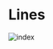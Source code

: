 # Lines
![index](https://user-images.githubusercontent.com/42772160/150767845-de7586e2-64b7-4c98-a71c-607fee64ddab.png)
